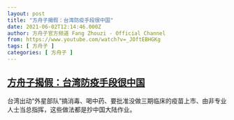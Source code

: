 ```yaml
---
layout: post
title: "方舟子揭假：台湾防疫手段很中国"
date: 2021-06-02T12:14:46.000Z
author: 方舟子官方频道 Fang Zhouzi - Official Channel
from: https://www.youtube.com/watch?v=_JOftEBHGKg
tags: [ 方舟子 ]
categories: [ 方舟子 ]
---
```

<!--1622636086000-->
[方舟子揭假：台湾防疫手段很中国](https://www.youtube.com/watch?v=_JOftEBHGKg)
------

<div>
台湾出动“外星部队”搞消毒、喝中药、要批准没做三期临床的疫苗上市、由非专业人士当总指挥，这些做法都是抄中国大陆作业。
</div>
